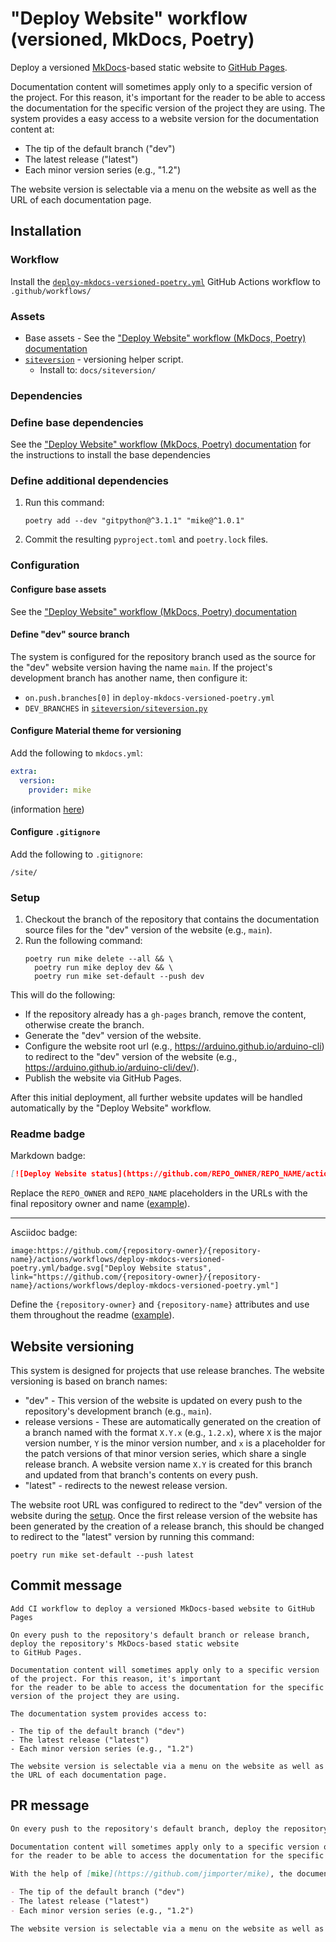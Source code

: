 # "Deploy Website" workflow (versioned, MkDocs, Poetry)

Deploy a versioned [MkDocs](https://www.mkdocs.org/)-based static website to [GitHub Pages](https://pages.github.com/).

Documentation content will sometimes apply only to a specific version of the project. For this reason, it's important for the reader to be able to access the documentation for the specific version of the project they are using.
The system provides a easy access to a website version for the documentation content at:

- The tip of the default branch ("dev")
- The latest release ("latest")
- Each minor version series (e.g., "1.2")

The website version is selectable via a menu on the website as well as the URL of each documentation page.

## Installation

### Workflow

Install the [`deploy-mkdocs-versioned-poetry.yml`](deploy-mkdocs-versioned-poetry.yml) GitHub Actions workflow to `.github/workflows/`

### Assets

- Base assets - See the ["Deploy Website" workflow (MkDocs, Poetry) documentation](deploy-mkdocs-poetry.md#assets)
- [`siteversion`](assets/deploy-mkdocs-versioned/siteversion/) - versioning helper script.
  - Install to: `docs/siteversion/`

### Dependencies

### Define base dependencies

See the ["Deploy Website" workflow (MkDocs, Poetry) documentation](deploy-mkdocs-poetry.md#installation) for the instructions to install the base dependencies

### Define additional dependencies

1. Run this command:
   ```
   poetry add --dev "gitpython@^3.1.1" "mike@^1.0.1"
   ```
1. Commit the resulting `pyproject.toml` and `poetry.lock` files.

### Configuration

#### Configure base assets

See the ["Deploy Website" workflow (MkDocs, Poetry) documentation](deploy-mkdocs-poetry.md#configuration)

#### Define "dev" source branch

The system is configured for the repository branch used as the source for the "dev" website version having the name `main`. If the project's development branch has another name, then configure it:

- `on.push.branches[0]` in `deploy-mkdocs-versioned-poetry.yml`
- `DEV_BRANCHES` in [`siteversion/siteversion.py`](assets/deploy-mkdocs-versioned/siteversion/siteversion.py)

#### Configure Material theme for versioning

Add the following to `mkdocs.yml`:

```yaml
extra:
  version:
    provider: mike
```

(information [here](https://squidfunk.github.io/mkdocs-material/setup/setting-up-versioning/))

#### Configure `.gitignore`

Add the following to `.gitignore`:

```
/site/
```

### Setup

1. Checkout the branch of the repository that contains the documentation source files for the "dev" version of the website (e.g., `main`).
1. Run the following command:
   ```
   poetry run mike delete --all && \
     poetry run mike deploy dev && \
     poetry run mike set-default --push dev
   ```

This will do the following:

- If the repository already has a `gh-pages` branch, remove the content, otherwise create the branch.
- Generate the "dev" version of the website.
- Configure the website root url (e.g., https://arduino.github.io/arduino-cli) to redirect to the "dev" version of the website (e.g., https://arduino.github.io/arduino-cli/dev/).
- Publish the website via GitHub Pages.

After this initial deployment, all further website updates will be handled automatically by the "Deploy Website" workflow.

### Readme badge

Markdown badge:

```markdown
[![Deploy Website status](https://github.com/REPO_OWNER/REPO_NAME/actions/workflows/deploy-mkdocs-versioned-poetry.yml/badge.svg)](https://github.com/REPO_OWNER/REPO_NAME/actions/workflows/deploy-mkdocs-versioned-poetry.yml)
```

Replace the `REPO_OWNER` and `REPO_NAME` placeholders in the URLs with the final repository owner and name ([example](https://raw.githubusercontent.com/arduino-libraries/ArduinoIoTCloud/master/README.md)).

---

Asciidoc badge:

```adoc
image:https://github.com/{repository-owner}/{repository-name}/actions/workflows/deploy-mkdocs-versioned-poetry.yml/badge.svg["Deploy Website status", link="https://github.com/{repository-owner}/{repository-name}/actions/workflows/deploy-mkdocs-versioned-poetry.yml"]
```

Define the `{repository-owner}` and `{repository-name}` attributes and use them throughout the readme ([example](https://raw.githubusercontent.com/arduino-libraries/WiFiNINA/master/README.adoc)).

## Website versioning

This system is designed for projects that use release branches. The website versioning is based on branch names:

- "dev" - This version of the website is updated on every push to the repository's development branch (e.g., `main`).
- release versions - These are automatically generated on the creation of a branch named with the format `X.Y.x` (e.g., `1.2.x`), where `X` is the major version number, `Y` is the minor version number, and `x` is a placeholder for the patch versions of that minor version series, which share a single release branch. A website version name `X.Y` is created for this branch and updated from that branch's contents on every push.
- "latest" - redirects to the newest release version.

The website root URL was configured to redirect to the "dev" version of the website during the [setup](#setup). Once the first release version of the website has been generated by the creation of a release branch, this should be changed to redirect to the "latest" version by running this command:

```
poetry run mike set-default --push latest
```

## Commit message

```
Add CI workflow to deploy a versioned MkDocs-based website to GitHub Pages

On every push to the repository's default branch or release branch, deploy the repository's MkDocs-based static website
to GitHub Pages.

Documentation content will sometimes apply only to a specific version of the project. For this reason, it's important
for the reader to be able to access the documentation for the specific version of the project they are using.

The documentation system provides access to:

- The tip of the default branch ("dev")
- The latest release ("latest")
- Each minor version series (e.g., "1.2")

The website version is selectable via a menu on the website as well as the URL of each documentation page.
```

## PR message

```markdown
On every push to the repository's default branch, deploy the repository's [MkDocs](https://www.mkdocs.org/)-based static website to [GitHub Pages](https://pages.github.com/).

Documentation content will sometimes apply only to a specific version of the project. For this reason, it's important
for the reader to be able to access the documentation for the specific version of the project they are using.

With the help of [mike](https://github.com/jimporter/mike), the documentation system provides access to:

- The tip of the default branch ("dev")
- The latest release ("latest")
- Each minor version series (e.g., "1.2")

The website version is selectable via a menu on the website as well as the URL of each documentation page.
```
